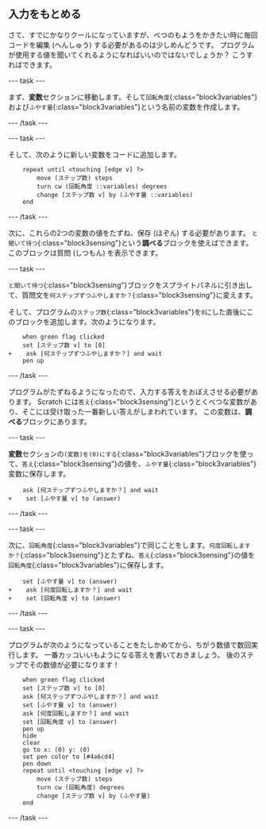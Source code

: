 ## 入力をもとめる

さて、すでにかなりクールになっていますが、べつのもようをかきたい時に毎回コードを編集 (へんしゅう) する必要があるのは少しめんどうです。 プログラムが使用する値を聞いてくれるようになればいいのではないでしょうか？ こうすればできます。

--- task ---

まず、**変数**セクションに移動します。そして`回転角度`{:class="block3variables"}および`ふやす量`{:class="block3variables"}という名前の変数を作成します。

--- /task ---

--- task ---

そして、次のように新しい変数をコードに追加します。

```blocks3
    repeat until <touching [edge v] ?> 
        move (ステップ数) steps
        turn cw (回転角度 ::variables) degrees
        change [ステップ数 v] by (ふやす量 ::variables)
    end
```

--- /task ---

次に、これらの2つの変数の値をたずね、保存 (ほぞん) する必要があります。 `と聞いて待つ`{:class="block3sensing"}という**調べる**ブロックを使えばできます。このブロックは質問 (しつもん) を表示できます。

--- task ---

`と聞いて待つ`{:class="block3sensing"}ブロックをスプライトパネルに引き出して、質問文を`何ステップずつふやしますか？`{:class="block3sensing"}に変えます。

そして、プログラムの`ステップ数`{:class="block3variables"}を`0`にした直後にこのブロックを追加します。次のようになります。

```blocks3
    when green flag clicked
    set [ステップ数 v] to [0]
+    ask [何ステップずつふやしますか？] and wait
    pen up
```

--- /task ---

プログラムがたずねるようになったので、入力する答えをおぼえさせる必要があります。 Scratch には`答え`{:class="block3sensing"}というとくべつな変数があり、そこには受け取った一番新しい答えがしまわれています。 この変数は、**調べる**ブロックにあります。

--- task ---

**変数**セクションの`(変数)を(0)にする`{:class="block3variables"}ブロックを使って、`答え`{:class="block3sensing"}の値を、`ふやす量`{:class="block3variables"}変数に保存します。

```blocks3
    ask [何ステップずつふやしますか？] and wait
+    set [ふやす量 v] to (answer)
```

--- /task ---

--- task ---

次に、`回転角度`{:class="block3variables"}で同じことをします。`何度回転しますか？`{:class="block3sensing"}とたずね、`答え`{:class="block3sensing"}の値を`回転角度`{:class="block3variables"}に保存します。

```blocks3
    set [ふやす量 v] to (answer)
+    ask [何度回転しますか？] and wait
+    set [回転角度 v] to (answer)
```

--- /task ---

--- task ---

プログラムが次のようになっていることをたしかめてから、ちがう数値で数回実行します。 一番カッコいいもようになる答えを書いておきましょう。 後のステップでその数値が必要になります！

```blocks3
    when green flag clicked
    set [ステップ数 v] to [0]
    ask [何ステップずつふやしますか？] and wait
    set [ふやす量 v] to (answer)
    ask [何度回転しますか？] and wait
    set [回転角度 v] to (answer)
    pen up
    hide
    clear
    go to x: (0) y: (0)
    set pen color to [#4a6cd4]
    pen down
    repeat until <touching [edge v] ?> 
        move (ステップ数) steps
        turn cw (回転角度) degrees
        change [ステップ数 v] by (ふやす量)
    end
```

--- /task ---